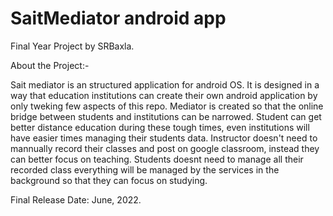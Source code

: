 # SaitMediator android app
Final Year Project by SRBaxla.

About the Project:-

Sait mediator is an structured application for android OS. It is designed in a way that education institutions can create their own android application by only tweking few aspects of this repo.
Mediator is created so that the online bridge between students and institutions can be narrowed. Student can get better distance education during these tough times, even institutions will have easier times managing their students data.
Instructor doesn't need to mannually record their classes and post on google classroom, instead they can better focus on teaching.
Students doesnt need to manage all their recorded class everything will be managed by the services in the background so that they can focus on studying.

Final Release Date: June, 2022.
